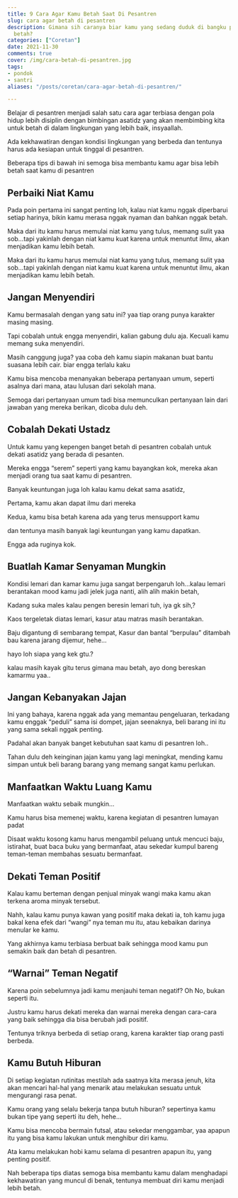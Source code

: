 ```yaml
---
title: 9 Cara Agar Kamu Betah Saat Di Pesantren
slug: cara agar betah di pesantren
description: Gimana sih caranya biar kamu yang sedang duduk di bangku pesantren bisa
  betah?
categories: ["Coretan"]
date: 2021-11-30
comments: true
cover: /img/cara-betah-di-pesantren.jpg
tags:
- pondok
- santri
aliases: "/posts/coretan/cara-agar-betah-di-pesantren/"

---
```

Belajar di pesantren menjadi salah satu cara agar terbiasa dengan pola hidup lebih disiplin dengan bimbingan asatidz yang akan membimbing kita untuk betah di dalam lingkungan yang lebih baik, insyaallah.

Ada kekhawatiran dengan kondisi lingkungan yang berbeda dan tentunya harus ada kesiapan untuk tinggal di pesantren.

Beberapa tips di bawah ini semoga bisa membantu kamu agar bisa lebih betah saat kamu di pesantren

## Perbaiki Niat Kamu

Pada poin pertama ini sangat penting loh, kalau niat kamu nggak diperbarui setiap harinya, bikin kamu merasa nggak nyaman dan bahkan nggak betah.

Maka dari itu kamu harus memulai niat kamu yang tulus, memang sulit yaa sob…tapi yakinlah dengan niat kamu kuat karena untuk menuntut ilmu, akan menjadikan kamu lebih betah.

Maka dari itu kamu harus memulai niat kamu yang tulus, memang sulit yaa sob…tapi yakinlah dengan niat kamu kuat karena untuk menuntut ilmu, akan menjadikan kamu lebih betah.

## Jangan Menyendiri

Kamu bermasalah dengan yang satu ini? yaa tiap orang punya karakter masing masing.

Tapi cobalah untuk engga menyendiri, kalian gabung dulu aja. Kecuali kamu memang suka menyendiri.

Masih canggung juga? yaa coba deh kamu siapin makanan buat bantu suasana lebih cair. biar engga terlalu kaku

Kamu bisa mencoba menanyakan beberapa pertanyaan umum, seperti asalnya dari mana, atau lulusan dari sekolah mana.

Semoga dari pertanyaan umum tadi bisa memunculkan pertanyaan lain dari jawaban yang mereka berikan, dicoba dulu deh.

## Cobalah Dekati Ustadz

Untuk kamu yang kepengen banget betah di pesantren cobalah untuk dekati asatidz yang berada di pesanten.

Mereka engga “serem” seperti yang kamu bayangkan kok, mereka akan menjadi orang tua saat kamu di pesantren.

Banyak keuntungan juga loh kalau kamu dekat sama asatidz,

Pertama, kamu akan dapat ilmu dari mereka

Kedua, kamu bisa betah karena ada yang terus mensupport kamu

dan tentunya masih banyak lagi keuntungan yang kamu dapatkan.

Engga ada ruginya kok.

## Buatlah Kamar Senyaman Mungkin

Kondisi lemari dan kamar kamu juga sangat berpengaruh loh…kalau lemari berantakan mood kamu jadi jelek juga nanti, alih alih makin betah,

Kadang suka males kalau pengen beresin lemari tuh, iya gk sih,?

Kaos tergeletak diatas lemari, kasur atau matras masih berantakan.

Baju digantung di sembarang tempat, Kasur dan bantal “berpulau” ditambah bau karena jarang dijemur, hehe…

hayo loh siapa yang kek gtu.?

kalau masih kayak gitu terus gimana mau betah, ayo dong bereskan kamarmu yaa..

## Jangan Kebanyakan Jajan

Ini yang bahaya, karena nggak ada yang memantau pengeluaran, terkadang kamu enggak “peduli” sama isi dompet, jajan seenaknya, beli barang ini itu yang sama sekali nggak penting.

Padahal akan banyak banget kebutuhan saat kamu di pesantren loh..

Tahan dulu deh keinginan jajan kamu yang lagi meningkat, mending kamu simpan untuk beli barang barang yang memang sangat kamu perlukan.

## Manfaatkan Waktu Luang Kamu

Manfaatkan waktu sebaik mungkin…

Kamu harus bisa memenej waktu, karena kegiatan di pesantren lumayan padat

Disaat waktu kosong kamu harus mengambil peluang untuk mencuci baju, istirahat, buat baca buku yang bermanfaat, atau sekedar kumpul bareng teman-teman membahas sesuatu bermanfaat.

## Dekati Teman Positif

Kalau kamu berteman dengan penjual minyak wangi maka kamu akan terkena aroma minyak tersebut.

Nahh, kalau kamu punya kawan yang positif maka dekati ia, toh kamu juga bakal kena efek dari “wangi” nya teman mu itu, atau kebaikan darinya menular ke kamu.

Yang akhirnya kamu terbiasa berbuat baik sehingga mood kamu pun semakin baik dan betah di pesantren.

## “Warnai” Teman Negatif

Karena poin sebelumnya jadi kamu menjauhi teman negatif? Oh No, bukan seperti itu.

Justru kamu harus dekati mereka dan warnai mereka dengan cara-cara yang baik sehingga dia bisa berubah jadi positif.

Tentunya triknya berbeda di setiap orang, karena karakter tiap orang pasti berbeda.

## Kamu Butuh Hiburan

Di setiap kegiatan rutinitas mestilah ada saatnya kita merasa jenuh, kita akan mencari hal-hal yang menarik atau melakukan sesuatu untuk mengurangi rasa penat.

Kamu orang yang selalu bekerja tanpa butuh hiburan? sepertinya kamu bukan tipe yang seperti itu deh, hehe…

Kamu bisa mencoba bermain futsal, atau sekedar menggambar, yaa apapun itu yang bisa kamu lakukan untuk menghibur diri kamu.

Ata kamu melakukan hobi kamu selama di pesantren apapun itu, yang penting positif.

Nah beberapa tips diatas semoga bisa membantu kamu dalam menghadapi kekhawatiran yang muncul di benak, tentunya membuat diri kamu menjadi lebih betah.
